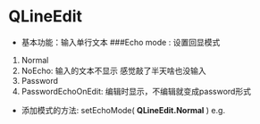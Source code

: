 # QLineEdit
- 基本功能：输入单行文本
 ###Echo mode : 设置回显模式 
1. Normal
2. NoEcho: 输入的文本不显示 感觉敲了半天啥也没输入
3. Password
4. PasswordEchoOnEdit: 编辑时显示，不编辑就变成password形式
- 添加模式的方法: setEchoMode( **QLineEdit.Normal** ) e.g.
    
